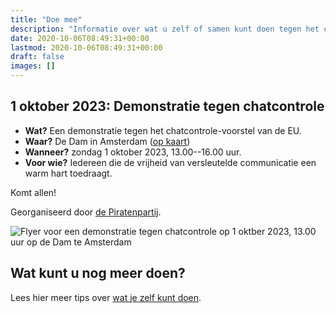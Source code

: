 ```yaml
---
title: "Doe mee"
description: "Informatie over wat u zelf of samen kunt doen tegen het chatcontrole-voorstel"
date: 2020-10-06T08:49:31+00:00
lastmod: 2020-10-06T08:49:31+00:00
draft: false
images: []
---
```


## 1 oktober 2023: Demonstratie tegen chatcontrole

- **Wat?** Een demonstratie tegen het chatcontrole-voorstel van de EU.
- **Waar?** De Dam in Amsterdam ([op kaart](https://www.openstreetmap.org/?mlat=52.37309&mlon=4.89246#map=18/52.37310/4.89245))
- **Wanneer?** zondag 1 oktober 2023, 13.00--16.00 uur.
- **Voor wie?** Iedereen die de vrijheid van versleutelde communicatie een warm hart toedraagt.

Komt allen!

Georganiseerd door [de Piratenpartij](https://piratenpartij.nl/demonstratie-chatcontrole-kom-zondag-1-oktober-naar-de-dam/).

![Flyer voor een demonstratie tegen chatcontrole op 1 oktber 2023, 13.00 uur op de Dam te Amsterdam](/images/chatcontroledemo.jpeg)

## Wat kunt u nog meer doen?

Lees hier meer tips over [wat je zelf kunt doen](https://chatcontrole.nl/#wat-kan-je-doen).